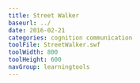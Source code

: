 ```yaml
---
title: Street Walker
baseurl: ../
date: 2016-02-21
categories: cognition communication
toolFile: StreetWalker.swf
toolWidth: 800
toolHeight: 600
navGroup: learningtools
---
```

